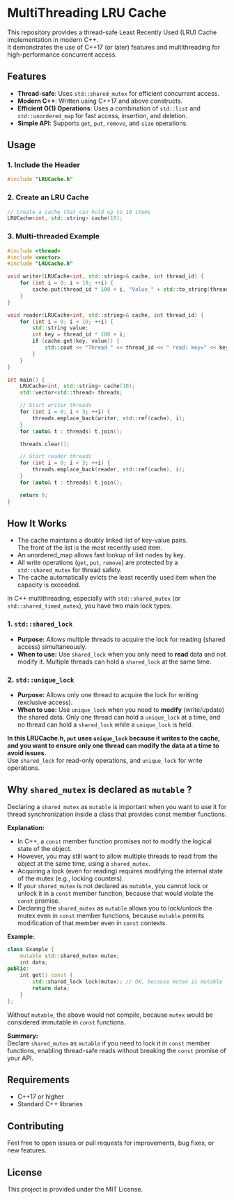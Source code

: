 # MultiThreading LRU Cache

This repository provides a thread-safe Least Recently Used (LRU) Cache implementation in modern C++.  
It demonstrates the use of C++17 (or later) features and multithreading for high-performance concurrent access.

## Features

- **Thread-safe**: Uses `std::shared_mutex` for efficient concurrent access.
- **Modern C++**: Written using C++17 and above constructs.
- **Efficient O(1) Operations**: Uses a combination of `std::list` and `std::unordered_map` for fast access, insertion, and deletion.
- **Simple API**: Supports `get`, `put`, `remove`, and `size` operations.

## Usage

### 1. Include the Header

```cpp
#include "LRUCache.h"
```

### 2. Create an LRU Cache

```cpp
// Create a cache that can hold up to 10 items
LRUCache<int, std::string> cache(10);
```

### 3. Multi-threaded Example

```cpp
#include <thread>
#include <vector>
#include "LRUCache.h"

void writer(LRUCache<int, std::string>& cache, int thread_id) {
    for (int i = 0; i < 10; ++i) {
        cache.put(thread_id * 100 + i, "Value_" + std::to_string(thread_id) + "_" + std::to_string(i));
    }
}

void reader(LRUCache<int, std::string>& cache, int thread_id) {
    for (int i = 0; i < 10; ++i) {
        std::string value;
        int key = thread_id * 100 + i;
        if (cache.get(key, value)) {
            std::cout << "Thread " << thread_id << " read: key=" << key << ", value=" << value << std::endl;
        }
    }
}

int main() {
    LRUCache<int, std::string> cache(10);
    std::vector<std::thread> threads;

    // Start writer threads
    for (int i = 0; i < 3; ++i) {
        threads.emplace_back(writer, std::ref(cache), i);
    }
    for (auto& t : threads) t.join();

    threads.clear();

    // Start reader threads
    for (int i = 0; i < 3; ++i) {
        threads.emplace_back(reader, std::ref(cache), i);
    }
    for (auto& t : threads) t.join();

    return 0;
}
```

## How It Works

- The cache maintains a doubly linked list of key-value pairs.  
  The front of the list is the most recently used item.
- An unordered_map allows fast lookup of list nodes by key.
- All write operations (`get`, `put`, `remove`) are protected by a `std::shared_mutex` for thread safety.
- The cache automatically evicts the least recently used item when the capacity is exceeded.

In C++ multithreading, especially with `std::shared_mutex` (or `std::shared_timed_mutex`), you have two main lock types:

### 1. `std::shared_lock`
- **Purpose:** Allows multiple threads to acquire the lock for reading (shared access) simultaneously.
- **When to use:** Use `shared_lock` when you only need to **read** data and not modify it. Multiple threads can hold a `shared_lock` at the same time.

### 2. `std::unique_lock`
- **Purpose:** Allows only one thread to acquire the lock for writing (exclusive access).
- **When to use:** Use `unique_lock` when you need to **modify** (write/update) the shared data. Only one thread can hold a `unique_lock` at a time, and no thread can hold a `shared_lock` while a `unique_lock` is held.


**In this LRUCache.h, `put` uses `unique_lock` because it writes to the cache, and you want to ensure only one thread can modify the data at a time to avoid issues.**  
Use `shared_lock` for read-only operations, and `unique_lock` for write operations.

## Why `shared_mutex` is declared as `mutable` ?
Declaring a `shared_mutex` as `mutable` is important when you want to use it for thread synchronization inside a class that provides const member functions.

**Explanation:**

- In C++, a `const` member function promises not to modify the logical state of the object.
- However, you may still want to allow multiple threads to read from the object at the same time, using a `shared_mutex`.
- Acquiring a lock (even for reading) requires modifying the internal state of the mutex (e.g., locking counters).
- If your `shared_mutex` is not declared as `mutable`, you cannot lock or unlock it in a `const` member function, because that would violate the `const` promise.
- Declaring the `shared_mutex` as `mutable` allows you to lock/unlock the mutex even in `const` member functions, because `mutable` permits modification of that member even in `const` contexts.

**Example:**
```cpp
class Example {
    mutable std::shared_mutex mutex;
    int data;
public:
    int get() const {
        std::shared_lock lock(mutex); // OK, because mutex is mutable
        return data;
    }
};
```
Without `mutable`, the above would not compile, because `mutex` would be considered immutable in `const` functions.

**Summary:**  
Declare `shared_mutex` as `mutable` if you need to lock it in `const` member functions, enabling thread-safe reads without breaking the `const` promise of your API.

## Requirements

- C++17 or higher
- Standard C++ libraries

## Contributing

Feel free to open issues or pull requests for improvements, bug fixes, or new features.

## License

This project is provided under the MIT License.
